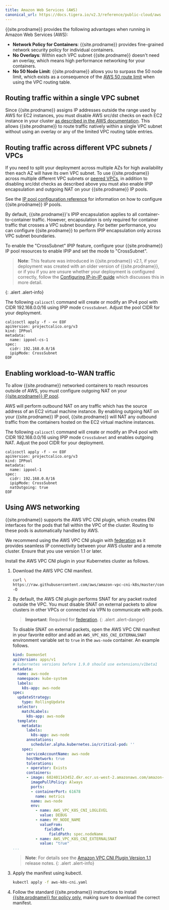 ```yaml
---
title: Amazon Web Services (AWS)
canonical_url: https://docs.tigera.io/v2.3/reference/public-cloud/aws
---
```


{{site.prodname}} provides the following advantages when running in Amazon Web Services (AWS):

- **Network Policy for Containers**: {{site.prodname}} provides fine-grained network security policy for individual containers.
- **No Overlays**: Within each VPC subnet {{site.prodname}} doesn't need an overlay, which means high performance networking for your containers.
- **No 50 Node Limit**: {{site.prodname}} allows you to surpass the 50 node limit, which exists as a consequence of the [AWS 50 route limit](http://docs.aws.amazon.com/AmazonVPC/latest/UserGuide/VPC_Appendix_Limits.html#vpc-limits-route-tables) when using the VPC routing table.

## Routing traffic within a single VPC subnet

Since {{site.prodname}} assigns IP addresses outside the range used by AWS for EC2 instances, you must disable AWS src/dst
checks on each EC2 instance in your cluster
[as described in the AWS documentation](http://docs.aws.amazon.com/AmazonVPC/latest/UserGuide/VPC_NAT_Instance.html#EIP_Disable_SrcDestCheck).  This
allows {{site.prodname}} to route traffic natively within a single VPC subnet without using an overlay or any of the limited VPC routing table entries.

## Routing traffic across different VPC subnets / VPCs

If you need to split your deployment across multiple AZs for high availability then each AZ will have its own VPC subnet.  To
use {{site.prodname}} across multiple different VPC subnets or [peered VPCs](http://docs.aws.amazon.com/AmazonVPC/latest/UserGuide/vpc-peering.html),
in addition to disabling src/dst checks as described above you must also enable IPIP encapsulation and outgoing NAT
on your {{site.prodname}} IP pools.

See the [IP pool configuration reference]({{site.baseurl}}/{{page.version}}/reference/resources/ippool)
for information on how to configure {{site.prodname}} IP pools.

By default, {{site.prodname}}'s IPIP encapsulation applies to all container-to-container traffic.  However,
encapsulation is only required for container traffic that crosses a VPC subnet boundary.  For better
performance, you can configure {{site.prodname}} to perform IPIP encapsulation only across VPC subnet boundaries.

To enable the "CrossSubnet" IPIP feature, configure your {{site.prodname}} IP pool resources
to enable IPIP and set the mode to "CrossSubnet".

> **Note**: This feature was introduced in {{site.prodname}} v2.1, if your deployment was created with
> an older version of {{site.prodname}}, or if you if you are unsure whether your deployment
> is configured correctly, follow the [Configuring IP-in-IP guide]({{site.baseurl}}/{{page.version}}/networking/vxlan-ipip)
> which discusses this in more detail.
>
{: .alert .alert-info}

The following `calicoctl` command will create or modify an IPv4 pool with
CIDR 192.168.0.0/16 using IPIP mode `CrossSubnet`. Adjust the pool CIDR for your deployment.

```
calicoctl apply -f - << EOF
apiVersion: projectcalico.org/v3
kind: IPPool
metadata:
  name: ippool-cs-1
spec:
  cidr: 192.168.0.0/16
  ipipMode: CrossSubnet
EOF
```

## Enabling workload-to-WAN traffic

To allow {{site.prodname}} networked containers to reach resources outside of AWS,
you must configure outgoing NAT on your [{{site.prodname}} IP pool]({{site.baseurl}}/{{page.version}}/reference/resources/ippool).

AWS will perform outbound NAT on any traffic which has the source address of an EC2 virtual
machine instance.  By enabling outgoing NAT on your {{site.prodname}} IP pool, {{site.prodname}} will
NAT any outbound traffic from the containers hosted on the EC2 virtual machine instances.

The following `calicoctl` command will create or modify an IPv4 pool with
CIDR 192.168.0.0/16 using IPIP mode `CrossSubnet` and enables outgoing NAT.
Adjust the pool CIDR for your deployment.

```
calicoctl apply -f - << EOF
apiVersion: projectcalico.org/v3
kind: IPPool
metadata:
  name: ippool-1
spec:
  cidr: 192.168.0.0/16
  ipipMode: CrossSubnet
  natOutgoing: true
EOF
```

## Using AWS networking

{{site.prodname}} supports the AWS VPC CNI plugin, which creates ENI interfaces for the pods that fall within the VPC of
the cluster. Routing to these pods is automatically handled by AWS.

We recommend using the AWS VPC CNI plugin with [federation](../../networking/federation/index) as it provides seamless IP connectivity
between your AWS cluster and a remote cluster. Ensure that you use version 1.1 or later.

Install the AWS VPC CNI plugin in your Kubernetes cluster as follows.

1. Download the AWS VPC CNI manifest.

   ```bash
   curl \
   https://raw.githubusercontent.com/aws/amazon-vpc-cni-k8s/master/config/v1.3/aws-k8s-cni.yaml \
   -O
   ```

1. By default, the AWS CNI plugin performs SNAT for any packet routed outside the VPC. You must disable SNAT
   on external packets to allow clusters in other VPCs or connected via VPN to communicate with pods.

   > **Important**: Required for [federation](../../networking/federation/index).
   {: .alert .alert-danger}

   To disable SNAT on external packets, open the AWS VPC CNI manifest in your favorite editor
   and add an `AWS_VPC_K8S_CNI_EXTERNALSNAT` environment variable set to `true` in the `aws-node` container.
   An example follows.

   ```yaml
   kind: DaemonSet
   apiVersion: apps/v1
   # kubernetes versions before 1.9.0 should use extensions/v1beta1
   metadata:
     name: aws-node
     namespace: kube-system
     labels:
       k8s-app: aws-node
   spec:
     updateStrategy:
       type: RollingUpdate
     selector:
       matchLabels:
         k8s-app: aws-node
     template:
       metadata:
         labels:
           k8s-app: aws-node
         annotations:
           scheduler.alpha.kubernetes.io/critical-pod: ''
       spec:
         serviceAccountName: aws-node
         hostNetwork: true
         tolerations:
         - operator: Exists
         containers:
         - image: 602401143452.dkr.ecr.us-west-2.amazonaws.com/amazon-k8s-cni:v1.3.4
           imagePullPolicy: Always
           ports:
           - containerPort: 61678
             name: metrics
           name: aws-node
           env:
             - name: AWS_VPC_K8S_CNI_LOGLEVEL
               value: DEBUG
             - name: MY_NODE_NAME
               valueFrom:
                 fieldRef:
                   fieldPath: spec.nodeName
             - name: AWS_VPC_K8S_CNI_EXTERNALSNAT
               value: "true"
   ...
   ```

   > **Note**: For details see the
   > [Amazon VPC CNI Plugin Version 1.1](https://aws.amazon.com/blogs/opensource/vpc-cni-plugin-v1-1-available)
   > release notes.
   {: .alert .alert-info}

1. Apply the manifest using kubectl.

   ```bash
   kubectl apply -f aws-k8s-cni.yaml
   ```

1. Follow the standard {{site.prodname}} instructions to install [{{site.prodname}} for policy only](/{{page.version}}/getting-started/kubernetes/installation/other),
   making sure to download the correct manifest.
